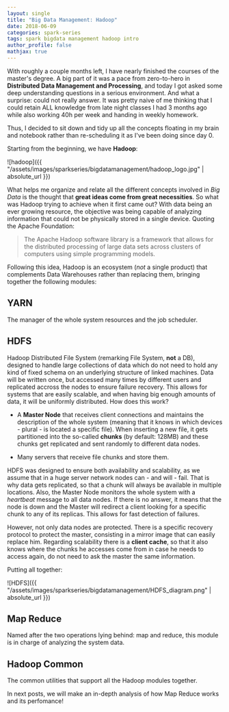 ```yaml
---
layout: single
title: "Big Data Management: Hadoop"
date: 2018-06-09
categories: spark-series
tags: spark bigdata management hadoop intro
author_profile: false
mathjax: true
---
```


With roughly a couple months left, I have nearly finished the courses of the master's degree. A big part of it was a pace from zero-to-hero in **Distributed Data Management and Processing**, and today I got asked some deep understanding questions in a serious environment. And what a surprise: could not really answer. It was pretty naive of me thinking that I could retain ALL knowledge from late night classes I had 3 months ago while also working 40h per week and handing in weekly homework. 

Thus, I decided to sit down and tidy up all the concepts floating in my brain and notebook rather than re-scheduling it as I've been doing since day 0.

Starting from the beginning, we have **Hadoop**:

![hadoop]({{ "/assets/images/sparkseries/bigdatamanagement/hadoop_logo.jpg" | absolute_url }})

What helps me organize and relate all the different concepts involved in *Big Data* is the thought that **great ideas come from great necessities**. So what was Hadoop trying to achieve when it first came out? With data being an ever growing resource, the objective was being capable of analyzing information that could not be physically stored in a single device. Quoting the Apache Foundation:

> The Apache Hadoop software library is a framework that allows for the distributed processing of large data sets across clusters of computers using simple programming models.


Following this idea, Hadoop is an ecosystem (*not* a single product) that complements Data Warehouses rather than replacing them, bringing together the following modules:

## **YARN**

The manager of the whole system resources and the job scheduler.

## **HDFS**

Hadoop Distributed File System (remarking File System, **not** a DB), designed to handle large collections of data which do not need to hold any kind of fixed schema on an underlying structure of linked machines. Data will be written once, but accessed many times by different users and replicated accross the nodes to ensure failure recovery. This allows for systems that are easily scalable, and when having big enough amounts of data, it will be uniformly distributed. How does this work?

* A **Master Node** that receives client connections and maintains the description of the whole system (meaning that it knows in which devices - plural -  is located a specific file). When inserting a new file, it gets partitioned into the so-called **chunks** (by default: 128MB) and these chunks get replicated and sent randomly to different data nodes.

* Many servers that receive file chunks and store them.

HDFS was designed to ensure both availability and scalability, as we assume that in a huge server network nodes can - and will - fail. That is why data gets replicated, so that a chunk will always be available in multiple locations. Also, the Master Node monitors the whole system with a *heartbeat* message to all data nodes. If there is no answer, it means that the node is down and the Master will redirect a client looking for a specific chunk to any of its replicas. This allows for fast detection of failures. 

However, not only data nodes are protected. There is a specific recovery protocol to protect the master, consisting in a mirror image that can easily replace him. Regarding scalability there is a **client cache**, so that it also knows where the chunks he accesses come from in case he needs to access again, do not need to ask the master the same information.

Putting all together:

![HDFS]({{ "/assets/images/sparkseries/bigdatamanagement/HDFS_diagram.png" | absolute_url }})

## **Map Reduce**

Named after the two operations lying behind: map and reduce, this module is in charge of analyzing the system data.

## **Hadoop Common**

The common utilities that support all the Hadoop modules together.


In next posts, we will make an in-depth analysis of how Map Reduce works and its perfomance!